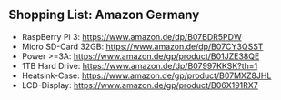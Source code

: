 ## Shopping List: Amazon Germany

* RaspBerry Pi 3: https://www.amazon.de/dp/B07BDR5PDW
* Micro SD-Card 32GB: https://www.amazon.de/dp/B07CY3QSST
* Power >=3A: https://www.amazon.de/gp/product/B01JZE38QE
* 1TB Hard Drive: https://www.amazon.de/dp/B07997KKSK?th=1
* Heatsink-Case: https://www.amazon.de/gp/product/B07MXZ8JHL
* LCD-Display: https://www.amazon.de/gp/product/B06X191RX7
